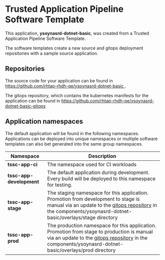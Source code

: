# Trusted Application Pipeline Software Template

This application, **ysoynasrd-dotnet-basic**, was created from a Trusted Application Pipeline Software Template.

The software templates create a new source and gitops deployment repositories with a sample source application. 

## Repositories

The source code for your application can be found in [https://github.com/rhtap-rhdh-qe/ysoynasrd-dotnet-basic ](https://github.com/rhtap-rhdh-qe/ysoynasrd-dotnet-basic ).
 
The gitops repository, which contains the kubernetes manifests for the application can be found in 
[https://github.com/rhtap-rhdh-qe/ysoynasrd-dotnet-basic-gitops ](https://github.com/rhtap-rhdh-qe/ysoynasrd-dotnet-basic-gitops ) 

## Application namespaces 

The default application will be found in the following namespaces. Applications can be deployed into unique namespaces or multiple software templates can also bet generated into the same group namespaces.  

|  Namespace   |  Description   |  
| -------- | -------- |
| **tssc-app-ci** | The namespace used for CI workloads |
| **tssc-app-development** | The default application during development. Every build will be deployed to this namespace for testing. |
| **tssc-app-stage** | The staging namespace for this application. Promotion from development to stage is manual via an update to the [gitops repository](https://github.com/rhtap-rhdh-qe/ysoynasrd-dotnet-basic-gitops ) in the components/ysoynasrd-dotnet-basic/overlays/stage directory |
| **tssc-app-prod** | The production namespace for this application. Promotion from stage to production is manual via an update to the [gitops repository](https://github.com/rhtap-rhdh-qe/ysoynasrd-dotnet-basic-gitops ) in the components/ysoynasrd-dotnet-basic/overlays/prod directory |